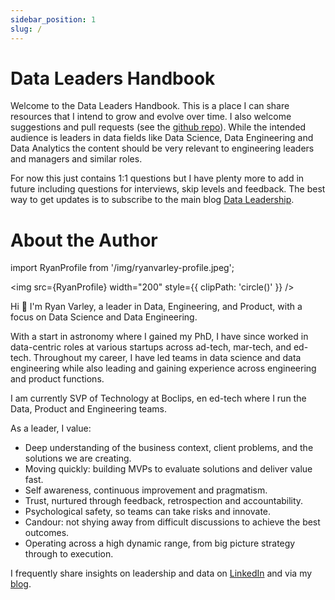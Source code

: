```yaml
---
sidebar_position: 1
slug: /
---
```



# Data Leaders Handbook

Welcome to the Data Leaders Handbook. This is a place I can share resources that I intend to grow and evolve over time. I also welcome suggestions and pull requests (see the [github repo](https://github.com/ryanvarley/data-leaders-handbook)). While the intended audience is leaders in data fields like Data Science, Data Engineering and Data Analytics the content should be very relevant to engineering leaders and managers and similar roles.

For now this just contains 1:1 questions but I have plenty more to add in future including questions for interviews, skip levels and feedback. The best way to get updates is to subscribe to the main blog [Data Leadership](https://blog.dataleadership.ai/).

# About the Author

import RyanProfile from '/img/ryanvarley-profile.jpeg';

<img src={RyanProfile} width="200" style={{ clipPath: 'circle()' }} />

Hi 👋 I'm Ryan Varley, a leader in Data, Engineering, and Product, with a focus on Data Science and Data Engineering.

With a start in astronomy where I gained my PhD, I have since worked in data-centric roles at various startups across ad-tech, mar-tech, and ed-tech. Throughout my career, I have led teams in data science and data engineering while also leading and gaining experience across engineering and product functions.

I am currently SVP of Technology at Boclips, en ed-tech where I run the Data, Product and Engineering teams.

As a leader, I value:

* Deep understanding of the business context, client problems, and the solutions we are creating.
* Moving quickly: building MVPs to evaluate solutions and deliver value fast.
* Self awareness, continuous improvement and pragmatism.
* Trust, nurtured through feedback, retrospection and accountability.
* Psychological safety, so teams can take risks and innovate.
* Candour: not shying away from difficult discussions to achieve the best outcomes.
* Operating across a high dynamic range, from big picture strategy through to execution.

I frequently share insights on leadership and data on [LinkedIn](https://www.linkedin.com/in/ryanvarley/) and via my [blog](https://blog.dataleadership.ai/).
